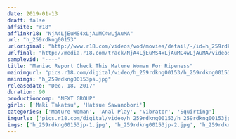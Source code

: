 ```yaml
---
date: 2019-01-13
draft: false
affsite: "r18"
afflinkr18: "NjA4LjEuMS4xLjAuMC4wLjAuMA"
url: "h_259rdkng00153"
urloriginal: "http://www.r18.com/videos/vod/movies/detail/-/id=h_259rdkng00153"
urlfinal: "http://media.r18.com/track/NjA4LjEuMS4xLjAuMC4wLjAuMA/videos/vod/movies/detail/-/id=h_259rdkng00153"
samplevid: "----"
title: "Maniac Report Check This Mature Woman For Ripeness"
mainimgurl: "pics.r18.com/digital/video/h_259rdkng00153/h_259rdkng00153ps.jpg"
mainimgs: "h_259rdkng00153ps.jpg"
releasedate: "Dec. 18, 2017"
duration: 90
productioncomp: "NEXT GROUP"
girls: ['Maki Takatsu', 'Hatsue Sawanobori']
categories: ['Mature Woman', 'Anal Play', 'Vibrator', 'Squirting']
imgurls: ['pics.r18.com/digital/video/h_259rdkng00153/h_259rdkng00153jp-1.jpg', 'pics.r18.com/digital/video/h_259rdkng00153/h_259rdkng00153jp-2.jpg', 'pics.r18.com/digital/video/h_259rdkng00153/h_259rdkng00153jp-3.jpg', 'pics.r18.com/digital/video/h_259rdkng00153/h_259rdkng00153jp-4.jpg', 'pics.r18.com/digital/video/h_259rdkng00153/h_259rdkng00153jp-5.jpg', 'pics.r18.com/digital/video/h_259rdkng00153/h_259rdkng00153jp-6.jpg', 'pics.r18.com/digital/video/h_259rdkng00153/h_259rdkng00153jp-7.jpg', 'pics.r18.com/digital/video/h_259rdkng00153/h_259rdkng00153jp-8.jpg', 'pics.r18.com/digital/video/h_259rdkng00153/h_259rdkng00153jp-9.jpg', 'pics.r18.com/digital/video/h_259rdkng00153/h_259rdkng00153jp-10.jpg', 'pics.r18.com/digital/video/h_259rdkng00153/h_259rdkng00153jp-11.jpg', 'pics.r18.com/digital/video/h_259rdkng00153/h_259rdkng00153jp-12.jpg', 'pics.r18.com/digital/video/h_259rdkng00153/h_259rdkng00153jp-13.jpg', 'pics.r18.com/digital/video/h_259rdkng00153/h_259rdkng00153jp-14.jpg', 'pics.r18.com/digital/video/h_259rdkng00153/h_259rdkng00153jp-15.jpg', 'pics.r18.com/digital/video/h_259rdkng00153/h_259rdkng00153jp-16.jpg', 'pics.r18.com/digital/video/h_259rdkng00153/h_259rdkng00153jp-17.jpg', 'pics.r18.com/digital/video/h_259rdkng00153/h_259rdkng00153jp-18.jpg', 'pics.r18.com/digital/video/h_259rdkng00153/h_259rdkng00153jp-19.jpg', 'pics.r18.com/digital/video/h_259rdkng00153/h_259rdkng00153jp-20.jpg']
imgs: ['h_259rdkng00153jp-1.jpg', 'h_259rdkng00153jp-2.jpg', 'h_259rdkng00153jp-3.jpg', 'h_259rdkng00153jp-4.jpg', 'h_259rdkng00153jp-5.jpg', 'h_259rdkng00153jp-6.jpg', 'h_259rdkng00153jp-7.jpg', 'h_259rdkng00153jp-8.jpg', 'h_259rdkng00153jp-9.jpg', 'h_259rdkng00153jp-10.jpg', 'h_259rdkng00153jp-11.jpg', 'h_259rdkng00153jp-12.jpg', 'h_259rdkng00153jp-13.jpg', 'h_259rdkng00153jp-14.jpg', 'h_259rdkng00153jp-15.jpg', 'h_259rdkng00153jp-16.jpg', 'h_259rdkng00153jp-17.jpg', 'h_259rdkng00153jp-18.jpg', 'h_259rdkng00153jp-19.jpg', 'h_259rdkng00153jp-20.jpg']
---
```

